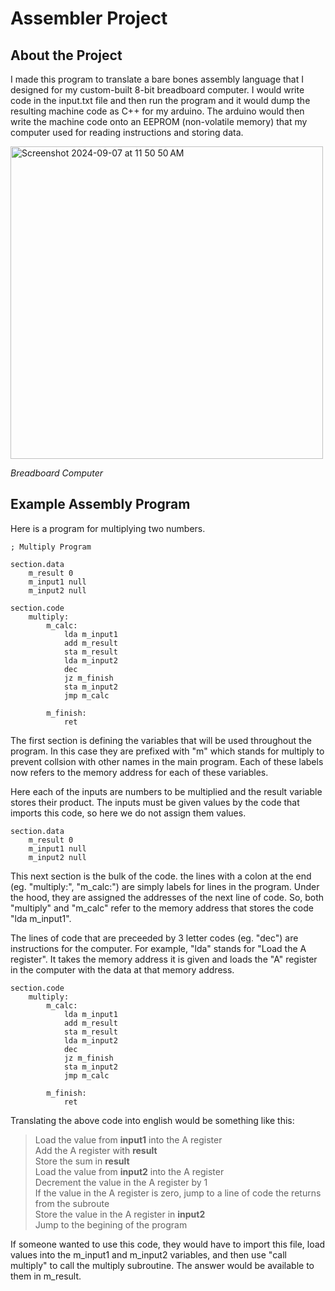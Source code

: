 # Assembler Project

## About the Project

I made this program to translate a bare bones assembly language that I designed for my custom-built 8-bit breadboard computer. I would write code in the input.txt file and then run the program and it would dump the resulting machine code as C++ for my arduino. The arduino would then write the machine code onto an EEPROM (non-volatile memory) that my computer used for reading instructions and storing data.


<img width="500" alt="Screenshot 2024-09-07 at 11 50 50 AM" src="https://github.com/user-attachments/assets/82f86077-9ae6-4e45-85ed-91bb27c46ca3">

*Breadboard Computer*

## Example Assembly Program

Here is a program for multiplying two numbers.

```
; Multiply Program

section.data
    m_result 0
    m_input1 null 
    m_input2 null 

section.code
    multiply:
        m_calc:
            lda m_input1
            add m_result
            sta m_result
            lda m_input2
            dec
            jz m_finish
            sta m_input2
            jmp m_calc
        
        m_finish:
            ret
```

The first section is defining the variables that will be used throughout the program. In this case they are prefixed with "m" which stands for multiply to prevent collsion with other names in the main program. Each of these labels now refers to the memory address for each of these variables.

Here each of the inputs are numbers to be multiplied and the result variable stores their product. The inputs must be given values by the code that imports this code, so here we do not assign them values.

```
section.data
    m_result 0
    m_input1 null 
    m_input2 null 
```

This next section is the bulk of the code. the lines with a colon at the end (eg. "multiply:", "m_calc:") are simply labels for lines in the program. Under the hood, they are assigned the addresses of the next line of code. So, both "multiply" and "m_calc" refer to the memory address that stores the code "lda m_input1".

The lines of code that are preceeded by 3 letter codes (eg. "dec") are instructions for the computer. For example, "lda" stands for "Load the A register". It takes the memory address it is given and loads the "A" register in the computer with the data at that memory address.

```
section.code
    multiply:
        m_calc:
            lda m_input1
            add m_result
            sta m_result
            lda m_input2
            dec
            jz m_finish
            sta m_input2
            jmp m_calc
        
        m_finish:
            ret
```

Translating the above code into english would be something like this:

>Load the value from **input1** into the A register <br>
>Add the A register with **result** <br>
>Store the sum in **result** <br>
>Load the value from **input2** into the A register <br>
>Decrement the value in the A register by 1 <br>
>If the value in the A register is zero, jump to a line of code the returns from the subroute <br>
>Store the value in the A register in **input2** <br>
>Jump to the begining of the program<br>

If someone wanted to use this code, they would have to import this file, load values into the m_input1 and m_input2 variables, and then use "call multiply" to call the multiply subroutine. The answer would be available to them in m_result.